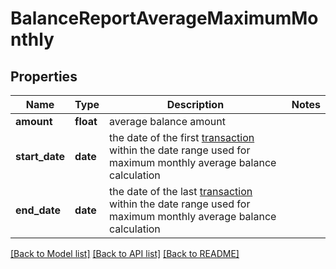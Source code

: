 # BalanceReportAverageMaximumMonthly

## Properties
Name | Type | Description | Notes
------------ | ------------- | ------------- | -------------
**amount** | **float** | average balance amount | 
**start_date** | **date** | the date of the first [transaction](#transactions) within the date range used for maximum monthly average balance calculation | 
**end_date** | **date** | the date of the last [transaction](#transactions)  within the date range used for maximum monthly average balance calculation | 

[[Back to Model list]](../README.md#documentation-for-models) [[Back to API list]](../README.md#documentation-for-api-endpoints) [[Back to README]](../README.md)

